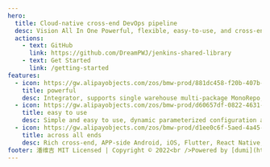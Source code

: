 ```yaml
---
hero:
  title: Cloud-native cross-end DevOps pipeline
  desc: Vision All In One Powerful, flexible, easy-to-use, and cross-end
  actions:
    - text: GitHub
      link: https://github.com/DreamPWJ/jenkins-shared-library
    - text: Get Started
      link: /getting-started
features:
  - icon: https://gw.alipayobjects.com/zos/bmw-prod/881dc458-f20b-407b-947a-95104b5ec82b/k79dm8ih_w144_h144.png
    title: powerful
    desc: Integrator, supports single warehouse multi-package MonoRepo, blue-green rolling distributed deployment, automatic expansion and contraction, mirror warehouse, one-click rollback, App Store and Android application market and applet platform automatic review and listing, rich DingTalk notifications and releases log etc.
  - icon: https://gw.alipayobjects.com/zos/bmw-prod/d60657df-0822-4631-9d7c-e7a869c2f21c/k79dmz3q_w126_h126.png
    title: easy to use
    desc: Simple and easy to use, dynamic parameterized configuration allows you to complete the CI/CD pipeline in one minute, code sharing makes iterative configuration maintenance easier, full Dockerization and a large number of automated scripts allow you to build the environment without manual configuration, etc.
  - icon: https://gw.alipayobjects.com/zos/bmw-prod/d1ee0c6f-5aed-4a45-a507-339a4bfe076c/k7bjsocq_w144_h144.png
    title: across all ends
    desc: Rich cross-end, APP-side Android, iOS, Flutter, React Native, Unity, server-side Java, Go, Python, C++ multi-language, applet-side native and Taro cross-end, web front-end all JavaScript languages, desktop Electron, IoT etc.
footer: 潘维吉 MIT Licensed | Copyright © 2022<br />Powered by [dumi](https://d.umijs.org)
---
```


